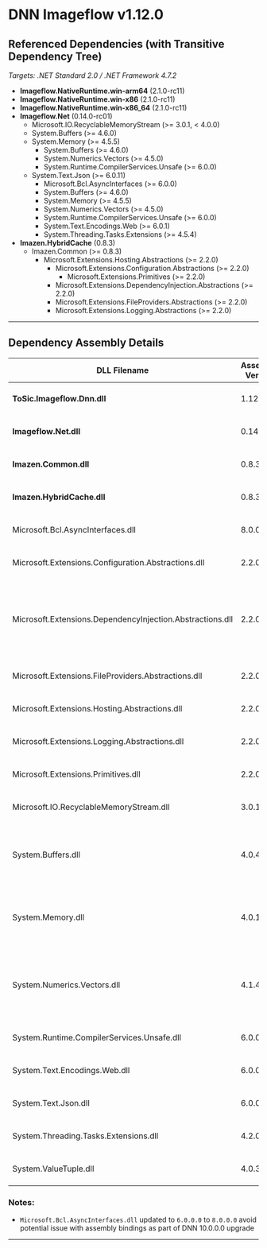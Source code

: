 ﻿# DNN Imageflow v1.12.0

## Referenced Dependencies (with Transitive Dependency Tree)  
_Targets: .NET Standard 2.0 / .NET Framework 4.7.2_

- **Imageflow.NativeRuntime.win-arm64** (2.1.0-rc11)
- **Imageflow.NativeRuntime.win-x86** (2.1.0-rc11)
- **Imageflow.NativeRuntime.win-x86_64** (2.1.0-rc11)
- **Imageflow.Net** (0.14.0-rc01)
  - Microsoft.IO.RecyclableMemoryStream (>= 3.0.1, < 4.0.0)
  - System.Buffers (>= 4.6.0)
  - System.Memory (>= 4.5.5)
    - System.Buffers (>= 4.6.0)
    - System.Numerics.Vectors (>= 4.5.0)
    - System.Runtime.CompilerServices.Unsafe (>= 6.0.0)
  - System.Text.Json (>= 6.0.11)
      - Microsoft.Bcl.AsyncInterfaces (>= 6.0.0)
      - System.Buffers (>= 4.6.0)
      - System.Memory (>= 4.5.5)
      - System.Numerics.Vectors (>= 4.5.0)
      - System.Runtime.CompilerServices.Unsafe (>= 6.0.0)
      - System.Text.Encodings.Web (>= 6.0.1)
      - System.Threading.Tasks.Extensions (>= 4.5.4)
- **Imazen.HybridCache** (0.8.3)
  - Imazen.Common (>= 0.8.3)
    - Microsoft.Extensions.Hosting.Abstractions (>= 2.2.0)
        - Microsoft.Extensions.Configuration.Abstractions (>= 2.2.0)
          - Microsoft.Extensions.Primitives (>= 2.2.0)
        - Microsoft.Extensions.DependencyInjection.Abstractions (>= 2.2.0)
        - Microsoft.Extensions.FileProviders.Abstractions (>= 2.2.0)
        - Microsoft.Extensions.Logging.Abstractions (>= 2.2.0)

---

## Dependency Assembly Details

| DLL Filename                                    | Assembly Version | Target Framework     | File Version   | Notes           |
|-------------------------------------------------|------------------|----------------------|----------------|-----------------|
| **ToSic.Imageflow.Dnn.dll**                     | 1.12.0.0         | .NET Framework 4.7.2 | 01.12.00       | `bin`           |
| **Imageflow.Net.dll**                           | 0.14.0.0         | .NET Standard 2.0    | 0.14.0.0       | `bin`           |
| **Imazen.Common.dll**                           | 0.8.3.0          | .NET Framework 4.7.2 | 0.8.3.0        | `bin`           |
| **Imazen.HybridCache.dll**                      | 0.8.3.0          | .NET Framework 4.7.2 | 0.8.3.0        | `bin`           |
| Microsoft.Bcl.AsyncInterfaces.dll               | 8.0.0.0          | .NET Framework 4.6.2 | 8.0.23.53103   | `bin` DNN10 has 8.0.0.0 with bindings |
| Microsoft.Extensions.Configuration.Abstractions.dll | 2.2.0.0      | .NET Standard 2.0    | 2.2.0.18315    | `bin/imageflow` |
| Microsoft.Extensions.DependencyInjection.Abstractions.dll | 2.2.0.0 | .NET Standard 2.0   | 2.2.0.18315    | `bin/imageflow` DNN<10 has 2.1.1.0 without bindings; DNN10 has 8.0.0.0 with bindings |
| Microsoft.Extensions.FileProviders.Abstractions.dll | 2.2.0.0      | .NET Standard 2.0    | 2.2.0.18315    | `bin/imageflow` |
| Microsoft.Extensions.Hosting.Abstractions.dll   | 2.2.0.0          | .NET Standard 2.0    | 2.2.0.18316    | `bin/imageflow` |
| Microsoft.Extensions.Logging.Abstractions.dll   | 2.2.0.0          | .NET Standard 2.0    | 2.2.0.18315    | `bin/imageflow` |
| Microsoft.Extensions.Primitives.dll             | 2.2.0.0          | .NET Standard 2.0    | 2.2.0.18315    | `bin/imageflow` |
| Microsoft.IO.RecyclableMemoryStream.dll         | 3.0.1.0          | .NET Standard 2.0    | 3.0.1.0        | `bin/imageflow` |
| System.Buffers.dll                              | 4.0.4.0          | .NET Framework 4.6.2 | 4.600.24.56208 | `bin` DNN<10 has 4.0.3.0 with bindings; DNN10 has 4.0.4.0 with bindings |
| System.Memory.dll                               | 4.0.1.2          | .NET Framework 4.6.2 | 4.6.31308.01   | `bin` DNN<10 has 4.0.1.2 with bindings; DNN10 has 4.0.2.0 with bindings |
| System.Numerics.Vectors.dll                     | 4.1.4.0          | .NET Framework 4.6.2 | 4.6.26515.06   | `bin` DNN<10 has 4.1.4.0 without bindings; DNN10 has 4.1.5.0 with bindings |
| System.Runtime.CompilerServices.Unsafe.dll      | 6.0.0.0          | .NET Framework 4.0   | 6.0.21.52210   | `bin` DNN10 has 6.0.1.0 with bindings |
| System.Text.Encodings.Web.dll                   | 6.0.0.1          | .NET Framework 4.6.1 | 6.0.3624.51421 | `bin` DNN10 has 9.0.0.2 with bindings |
| System.Text.Json.dll                            | 6.0.0.11         | .NET Framework 4.6.1 | 6.0.3624.51421 | `bin` DNN10 has 8.0.0.5 with bindings |
| System.Threading.Tasks.Extensions.dll           | 4.2.0.1          | .NET Framework 4.0   | 4.6.28619.01   | `bin` DNN has 4.2.0.1 with bindings |
| System.ValueTuple.dll                           | 4.0.3.0          | .NET Framework 4.0   | 4.6.26515.06   | `bin` DNN10 has 4.0.3.0 with bindings |

### Notes:
- `Microsoft.Bcl.AsyncInterfaces.dll` updated to `6.0.0.0` to `8.0.0.0` avoid potential issue with assembly bindings as part of DNN 10.0.0.0 upgrade
---
